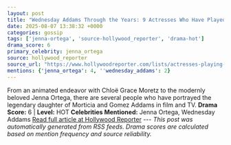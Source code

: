 ```yaml
---
layout: post
title: "Wednesday Addams Through the Years: 9 Actresses Who Have Played the Iconic Character"
date: 2025-08-07 13:38:32 +0000
categories: gossip
tags: ['jenna-ortega', 'source-hollywood_reporter', 'drama-hot']
drama_score: 6
primary_celebrity: jenna_ortega
source: hollywood_reporter
source_url: "https://www.hollywoodreporter.com/lists/actresses-playing-wednesday-addams-film-tv-shows/"
mentions: {'jenna_ortega': 4, ''wednesday_addams': 2}
---
```


From an animated endeavor with Chloë Grace Moretz to the modernly beloved Jenna Ortega, there are several people who have portrayed the legendary daughter of Morticia and Gomez Addams in film and TV. **Drama Score:** 6 | **Level:** HOT **Celebrities Mentioned:** Jenna Ortega, Wednesday Addams [Read full article at Hollywood Reporter](https://www.hollywoodreporter.com/lists/actresses-playing-wednesday-addams-film-tv-shows/) --- *This post was automatically generated from RSS feeds. Drama scores are calculated based on mention frequency and source reliability.*
